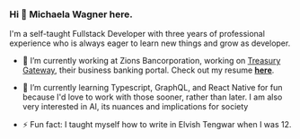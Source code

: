 ### Hi 👋 Michaela Wagner here.
I'm a self-taught Fullstack Developer with three years of professional experience who is always eager to learn new things and grow as developer.

- 🔭 I’m currently working at Zions Bancorporation, working on [Treasury Gateway](https://digital.zionsbank.com/web/zions-first-national-bank), their business banking portal. Check out my resume [__here__](https://github.com/mickywagner/michaela-wagner-resume).
  
- 🌱 I’m currently learning Typescript, GraphQL, and React Native for fun because I'd love to work with those sooner, rather than later. I am also very interested in AI, its nuances and implications for society

- ⚡ Fun fact: I taught myself how to write in Elvish Tengwar when I was 12.
  
